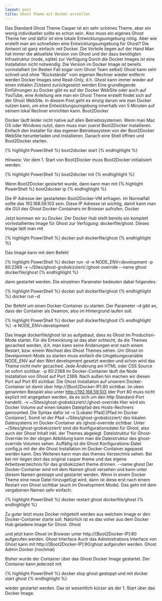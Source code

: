 ```yaml
---
layout: post
title: Ghost Theme mit Docker erstellen
---
```



Das Standard Ghost Theme Casper ist ein sehr schönes Theme, aber ein wenig individueller sollte es schon sein. Also muss ein eigenes Ghost Theme her und dafür ist eine lokale Entwicklungsumgebung nötig. Aber wie erstellt man am schnellsten eine Entwicklungsumgebung für Ghost? Die Antwort ist ganz einfach: mit Docker.
Die Vorteile liegen auf der Hand
Man hat immer die aktuellste Version von Ghost und der dazu benötigten Infrastruktur (node, sqlite) zur Verfügung
Durch die Docker Images ist eine Installation nicht notwendig. Die Version im Docker Image ist bereits vorinstalliert (im Besten Fall sogar vom Ghost Team selbst)
Ghost kann sehr schnell und ohne "Rückstände" vom eigenen Rechner wieder entfernt werden
Docker Images sind Read-Only, d.h. Ghost kann immer wieder auf einen initialen ZUstand zurückgesetzt werden
Eine grundlegende Einführungen zu Docker gibt es auf der Docker WebSite oder auch auf YouTube, eine Anleitung wie man ein Ghost Theme erstellt findet sich auf der Ghost WebSite. In diesem Post geht es einzig darum wie man Docker nutzen kann, um eine Entwicklungsumgebung innerhalb von 5 Minuten auf seinem lokal Rechner einrichten kann.
Boot2Docker

Docker läuft leider nicht native auf allen Betriebssystemen. Wenn man Mac OS oder Windows nutzt, dann muss man zuerst Boot2Docker installieren. Einfach den Installer für das eigenen Betriebssystem von der Boot2Docker WebSite herunterladen und installieren.
Danach eine Shell öffnen und Boot2Docker starten. 

{% highlight PowerShell %}
boot2docker start 
{% endhighlight %}

*Hinweis:* Vor dem 1. Start von Boot2Docker muss Boot2Docker initialisiert werden. 

{% highlight PowerShell %}
boot2docker init 
{% endhighlight %}

Wenn Boot2Docker gestartet wurde, dann kann man mit 
{% highlight PowerShell %}
boot2docker ip
{% endhighlight %}
 
Die IP Adresse der gestarteten Boot2Docker-VM erfragen. Im Normalfall sollte das 192.168.59.103 sein. Diese IP Adresse ist wichtig, damit kann man die GUI des Ghost Docker-Containers im Browser aufrufen.
Docker

Jetzt kommen wir zu Docker. Der Docker Hub stellt bereits ein komplett vorinstalliertes Image für Ghost zur Verfügung: dockerfile/ghost. Dieses Image lädt man mit 

{% highlight PowerShell %}
docker pull dockerfile/ghost
{% endhighlight %}

Das Image kann mit dem Befehl 

{% highlight PowerShell %}
docker run -d -e NODE_ENV=development -p 80:2368 -v ~/Sites/ghost-grobskizziert/:/ghost-override --name ghost dockerfile/ghost 
{% endhighlight %}

dann gestartet werden.
Die einzelnen Parameter bedeuten dabei folgendes:

{% highlight PowerShell %}
docker pull dockerfile/ghost
{% endhighlight %}
docker run –d 

Der Befehl um einen Docker-Container zu starten. Der Parameter –d gibt an, dass der Container als Deamon, also im Hintergrund laufen soll.

{% highlight PowerShell %}
docker pull dockerfile/ghost
{% endhighlight %}
-e NODE_ENV=development

Das Image dockerfile/ghost ist so aufgebaut, dass es Ghost im Production-Mode startet. Für die Entwicklung ist das aber schlecht, da die Themes gecached werden, d.h. man kann seine Änderungen erst nach einem Restart, bzw. einem Wechsel des Ghost Themes sehen. 
Um Ghost im Develpoment-Mode zu starten muss einfach die Umgebungsvariable NODE_ENV auf den Wert development gesetzt werden und schon wird das Theme nicht mehr gecached. Jede Änderung am HTML oder CSS Source ist sofort sichtbar.
-p 80:2368 
Im Docker-Container läuft die Node Installation von Ghost auf Port 2368. Nach außen hin machen wir diesen Port auf Port 80 sichtbar. Die Ghost Installation auf unserem Docker-Container ist damit über http://[Boot2Docker-IP]:80 sichtbar. Im oben genannten Beispiel also unter http://192.168.59.103 (der Port 80 muss nicht explizit mit angegeben werden, da es sich um den http Standard-Port handelt).
-v ~/Sites/ghost-grobskizziert/:/ghost-override 
Hier wird ein Docker Volume auf einen lokalen Dateipfad des Hosts-Rechners gemounted. Die Syntax dafür ist –v [Lokaler Pfad]:[Pfad im Docker Container]. Somit ist der Pfad ~/Sites/ghost-grobskizziert/ des lokalen Dateisystems im Docker-Container als /ghost-override sichtbar. 
Unter ~/Sites/ghost-grobskizziert/ sind die Konfigurationsdatei für Ghost, also auch der Ghost Inhalt inkl. der Themes abgelegt.
Dateistruktur für Ghost-Override
Im der obigen Abbildung kann man die Dateistruktur des ghost-override Volumes sehen. Auffällig ist die Ghost Konfigurations-Datei config.js mit der die Ghost Installation im Docker-Container agepasst werden kann. 
Des Weiteren kann man das themes Verzeichnis sehen. Bei bei mir liegen dort das original casper theme und das eigene Arbeitsverzeichnis für das grobskizziert theme drinnen.
--name ghost 
Der Docker-Container wird mit dem Namen ghost versehen und kann unter diesem Namen gestoppt und gestartet werden. 
Wenn in einem Docker Theme eine neue Datei hinzugefügt wird, dann ist diese erst nach einem Restart von Ghost sichtbar (auch im Development Mode). Das geht mit dem vergebenen Namen sehr einfach: 

{% highlight PowerShell %}
docker restart ghost
dockerfile/ghost
{% endhighlight %}

Zu guter letzt muss Docker mitgeteilt werden aus welchem Image er den Docker-Container starte soll. Natürlich ist es das voher aus dem Docker Hub geladene Image für Ghost.
Ghost

und jetzt kann Ghost im Browser unter http://[Boot2Docker-IP]:80 aufgerufen werden.
Ghost Interface
Auch das Administrations Interface von Ghost kann mit http://[Boot2Docker-IP]:80/ghost aufgerufen werden.
Ghost Admin
Docker (nochmal)

Bisher wurde der Container über das Ghost Docker Image gestartet. Der Container kann jederzeit mit

{% highlight PowerShell %}
docker stop ghost
gestoppt und mit 
docker start ghost
{% endhighlight %} 

wieder gestartet werden. Das ist wesentlich kürzer als der 1. Start über das Docker Image.